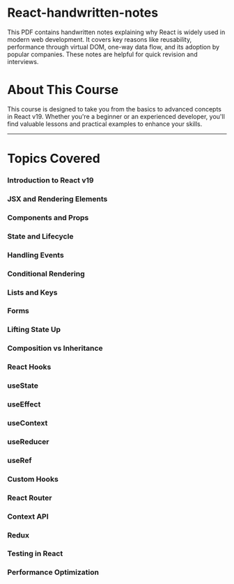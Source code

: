 # React-handwritten-notes
This PDF contains handwritten notes explaining why React is widely used in modern web development. It covers key reasons like reusability, performance through virtual DOM, one-way data flow, and its adoption by popular companies. These notes are helpful for quick revision and interviews.

# About This Course
This course is designed to take you from the basics to advanced concepts in React v19. Whether you're a beginner or an experienced developer, you'll find valuable lessons and practical examples to enhance your skills.
___________________________________________________________________________________________________________________________________________________________________________________________________________________
# Topics Covered
  ### Introduction to React v19
  ### JSX and Rendering Elements
  ### Components and Props
  ### State and Lifecycle
  ### Handling Events
  ### Conditional Rendering
 ### Lists and Keys
 ### Forms
 ### Lifting State Up
 ### Composition vs Inheritance
 ### React Hooks
  ### useState
  ### useEffect
  ### useContext
  ### useReducer
  ### useRef
 ### Custom Hooks
 ### React Router
 ### Context API
 ### Redux
 ### Testing in React
 ### Performance Optimization
